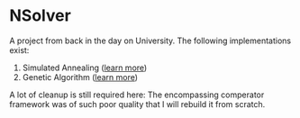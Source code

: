 # NSolver
A project from back in the day on University.
The following implementations exist:
 1. Simulated Annealing ([learn more](https://en.wikipedia.org/wiki/Simulated_annealing)) 
 2. Genetic Algorithm ([learn more](https://en.wikipedia.org/wiki/Genetic_algorithm))

A lot of cleanup is still required here:
The encompassing comperator framework was of such poor quality that I will rebuild it from scratch.